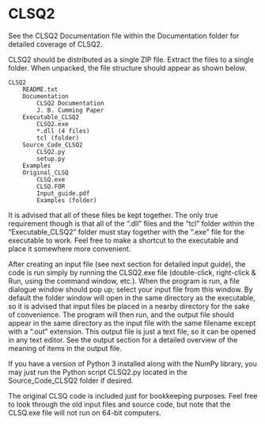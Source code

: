 # CLSQ2

See the CLSQ2 Documentation file within the Documentation folder for detailed coverage of CLSQ2.

CLSQ2 should be distributed as a single ZIP file.  Extract the files to a single folder.  When unpacked, the file structure should appear as shown below. 

    CLSQ2 
        README.txt
        Documentation
            CLSQ2 Documentation 
            J. B. Cumming Paper
        Executable_CLSQ2
            CLSQ2.exe
            *.dll (4 files)
            tcl (folder)
        Source_Code_CLSQ2
            CLSQ2.py	
            setup.py
        Examples
        Original_CLSQ
            CLSQ.exe
            CLSQ.FOR
            Input_guide.pdf
            Examples (folder)

It is advised that all of these files be kept together.  The only true requirement though is that all of the “.dll” files and the “tcl” folder within the “Executable_CLSQ2” folder must stay together with the “.exe” file for the executable to work.  Feel free to make a shortcut to the executable and place it somewhere more convenient.  

After creating an input file (see next section for detailed input guide), the code is run simply by running the CLSQ2.exe file (double-click, right-click & Run, using the command window, etc.).  When the program is run, a file dialogue window should pop up; select your input file from this window.  By default the folder window will open in the same directory as the executable, so it is advised that input files be placed in a nearby directory for the sake of convenience.  The program will then run, and the output file should appear in the same directory as the input file with the same filename except with a “.out” extension.  This output file is just a text file, so it can be opened in any text editor.  See the output section for a detailed overview of the meaning of items in the output file.

If you have a version of Python 3 installed along with the NumPy library, you may just run the Python script CLSQ2.py located in the Source_Code_CLSQ2 folder if desired.

The original CLSQ code is included just for bookkeeping purposes.  Feel free to look through the old input files and source code, but note that the CLSQ.exe file will not run on 64-bit computers.  

